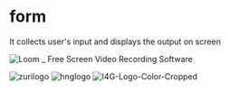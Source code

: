 # form
It collects user's input and displays the output on screen

![Loom _ Free Screen  Video Recording Software](https://user-images.githubusercontent.com/59794985/129881607-addcc179-5186-4669-93da-fb9f34d401ae.gif)

![zurilogo](https://user-images.githubusercontent.com/59794985/129882105-1c84a35b-0d9e-4a73-8e62-576ba62df64e.png)
![hnglogo](https://user-images.githubusercontent.com/59794985/129882125-b9cea862-9e35-4c81-b165-c35fed0e3fe1.png)
![I4G-Logo-Color-Cropped](https://user-images.githubusercontent.com/59794985/129882147-b3316d84-63e7-44dc-a158-69a63a542344.png)


